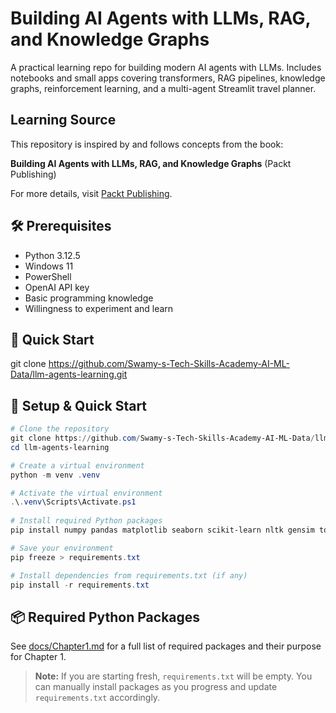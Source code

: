 # Building AI Agents with LLMs, RAG, and Knowledge Graphs

A practical learning repo for building modern AI agents with LLMs. Includes notebooks and small apps covering transformers, RAG pipelines, knowledge graphs, reinforcement learning, and a multi-agent Streamlit travel planner.

## Learning Source

This repository is inspired by and follows concepts from the book:

**Building AI Agents with LLMs, RAG, and Knowledge Graphs** (Packt Publishing)

For more details, visit [Packt Publishing](https://www.packtpub.com/en-us/product/building-ai-agents-with-llms-rag-and-knowledge-graphs-9781835080382).

## 🛠️ Prerequisites

- Python 3.12.5
- Windows 11
- PowerShell
- OpenAI API key
- Basic programming knowledge
- Willingness to experiment and learn

## 🚀 Quick Start

git clone <https://github.com/Swamy-s-Tech-Skills-Academy-AI-ML-Data/llm-agents-learning.git>

## 🏁 Setup & Quick Start

```powershell
# Clone the repository
git clone https://github.com/Swamy-s-Tech-Skills-Academy-AI-ML-Data/llm-agents-learning.git
cd llm-agents-learning

# Create a virtual environment
python -m venv .venv

# Activate the virtual environment
.\.venv\Scripts\Activate.ps1
 
# Install required Python packages
pip install numpy pandas matplotlib seaborn scikit-learn nltk gensim tqdm adjustText umap-learn torch wordcloud

# Save your environment
pip freeze > requirements.txt

# Install dependencies from requirements.txt (if any)
pip install -r requirements.txt
```

## 📦 Required Python Packages

See [docs/Chapter1.md](docs/Chapter1.md) for a full list of required packages and their purpose for Chapter 1.

> **Note:** If you are starting fresh, `requirements.txt` will be empty. You can manually install packages as you progress and update `requirements.txt` accordingly.
